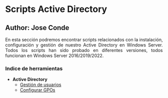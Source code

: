 # Scripts Active Directory 
## Author: Jose Conde 

<p style="text-align: justify;"> En esta sección podremos encontrar scripts relacionados con la instalación, configuración y gestión de nuestro Active Directory en Windows Server. Todos los scripts han sido probado en diferentes versiones, todos funcionan en Windows Server 2016/2019/2022.</p>

### Indice de herramientas 
- **Active Directory**
  - [Gestión de usuarios](https://github.com/conde26/PowerShell-Scripts/tree/main/Active%20Directory/GPOs)
  - [Configurar GPOs](https://github.com/conde26/PowerShell-Scripts/tree/main/Active%20Directory/Usuarios%20en%20Bulk)
